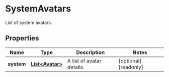 

# SystemAvatars

List of system avatars.

## Properties

| Name | Type | Description | Notes |
|------------ | ------------- | ------------- | -------------|
|**system** | [**List&lt;Avatar&gt;**](Avatar.md) | A list of avatar details. |  [optional] [readonly] |



